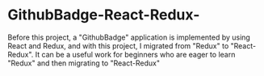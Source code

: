 # GithubBadge-React-Redux-


Before this project, a "GithubBadge" application is implemented by using React and Redux, and with this project, I migrated from "Redux" to "React-Redux". It can be a useful work for beginners who are eager to learn "Redux" and then migrating to "React-Redux"
